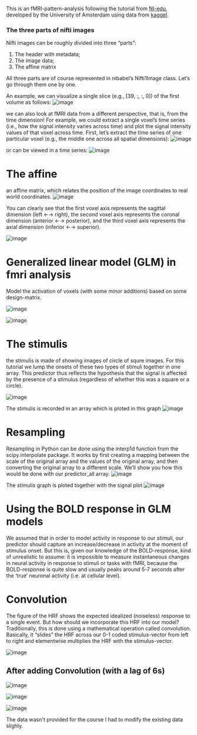 This is an fMRI-pattern-analysis following the tutorial from [NI-edu]((https://lukas-snoek.com/NI-edu/index.html)), developed by the University of Amsterdam using data from [kaggel](https://www.kaggle.com/datasets/mathurinache/3t-fmri-dataset/data). 

### The three parts of nifti images
Nifti images can be roughly divided into three “parts”:

1. The header with metadata;
2. The image data;
3. The affine matrix

All three parts are of course represented in nibabel’s Nifti1Image class. Let’s go through them one by one.

An example, we can visualize a single slice (e.g., [39, :, :, 0]) of the first volume as follows:
![image](https://github.com/user-attachments/assets/be332f12-a963-4a46-8ae5-7eb785b7ccbc)

we can also look at fMRI data from a different perspective, that is, from the time dimension! For example, we could extract a single voxel’s time series (i.e., how the signal intensity varies across time) and plot the signal intensity values of that voxel across time. First, let’s extract the time series of one particular voxel (e.g., the middle one across all spatial dimensions):
![image](https://github.com/user-attachments/assets/e293314d-ec20-4c03-9907-53ca62d68af9)

or can be viewed in a time series:
![image](https://github.com/user-attachments/assets/44f8d85a-80b6-4f86-9ed1-2c5438d351e3)

# The affine

an affine matrix, which relates the position of the image coordinates to real world coordinates.
![image](https://github.com/user-attachments/assets/40008f8e-1711-44de-9b4c-a0dab4df3636)

You can clearly see that the first voxel axis represents the sagittal dimension (left ←→ right), the second voxel axis represents the coronal dimension (anterior ←→ posterior), and the third voxel axis represents the axial dimension (inferior ←→ superior).

![image](https://github.com/user-attachments/assets/a27fec85-7cc3-4229-9377-5733568deefc)

# Generalized linear model (GLM) in fmri analysis
Model the activation of voxels (with some minor additions) based on some design-matrix.

![image](https://github.com/user-attachments/assets/9420cab1-f955-4c09-918a-83c0549ce490)

![image](https://github.com/user-attachments/assets/92fe51bf-155e-4071-b371-560aeffdd7cf)

# The stimulis
the stimulis is made of showing images of circle of squre images. For this tutorial we lump the onsets of these two types of stimuli together in one array. This predictor thus reflects the hypothesis that the signal is affected by the presence of a stimulus (regardless of whether this was a square or a circle).

![image](https://github.com/user-attachments/assets/9ba360e9-df0b-4b56-bea7-9e3cf3154f48)

The stimulis is recorded in an array which is ploted in this graph
![image](https://github.com/user-attachments/assets/cfb622df-9098-498e-9738-aa43b1c1d295)

# Resampling
Resampling in Python can be done using the interp1d function from the scipy.interpolate package. It works by first creating a mapping between the scale of the original array and the values of the original array, and then converting the original array to a different scale. We’ll show you how this would be done with our predictor_all array.
![image](https://github.com/user-attachments/assets/47a47076-015d-4103-b094-e85013645ac2)


The stimulis graph is ploted together with the signal plot
![image](https://github.com/user-attachments/assets/f43a1ac3-63ca-4b2b-ac44-3afd131ce270)

# Using the BOLD response in GLM models
We assumed that in order to model activity in response to our stimuli, our predictor should capture an increase/decrease in activity at the moment of stimulus onset. But this is, given our knowledge of the BOLD-response, kind of unrealistic to assume: it is impossible to measure instantaneous changes in neural activity in response to stimuli or tasks with fMRI, because the BOLD-response is quite slow and usually peaks around 5-7 seconds after the ‘true’ neuronal activity (i.e. at cellular level).


# Convolution 

The figure of the HRF shows the expected idealized (noiseless) response to a single event. But how should we incorporate this HRF into our model? Traditionally, this is done using a mathematical operation called convolution. Basically, it “slides” the HRF across our 0-1 coded stimulus-vector from left to right and elementwise multiplies the HRF with the stimulus-vector.

![image](https://github.com/user-attachments/assets/75ba65e7-b0e9-41d2-8fe5-30c2698275f4)


## After adding Convolution (with a lag of 6s) 

![image](https://github.com/user-attachments/assets/31960c4c-27e9-4449-a2ba-b00c62925f28)


![image](https://github.com/user-attachments/assets/1fae6a21-1db2-4d52-aa3f-346ee89578d1)


![image](https://github.com/user-attachments/assets/71acc5c7-578b-4c2b-bd3c-a0f358542ca5)


The data wasn't provided for the course I had to modify the existing data slighly.

